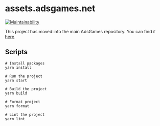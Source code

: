 # assets.adsgames.net

[![Maintainability](https://api.codeclimate.com/v1/badges/119b35ca232bec2b381d/maintainability)](https://codeclimate.com/github/AdsGames/assets.adsgames.net/maintainability)

This project has moved into the main AdsGames repository. You can find it [here](https://github.com/AdsGames/adsgames.net).

## Scripts

```
# Install packages
yarn install

# Run the project
yarn start

# Build the project
yarn build

# Format project
yarn format

# Lint the project
yarn lint
```
